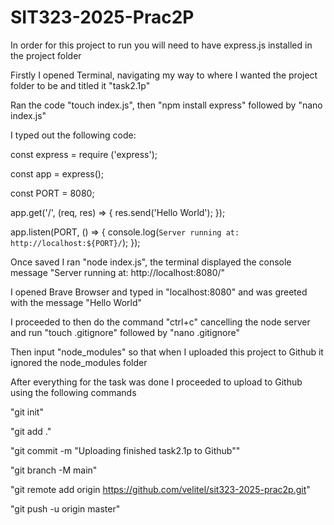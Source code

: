 # SIT323-2025-Prac2P

In order for this project to run you will need to have express.js installed in the project folder

Firstly I opened Terminal, navigating my way to where I wanted the project folder to be and titled it "task2.1p"

Ran the code "touch index.js", then "npm install express" followed by "nano index.js"

I typed out the following code:

const express = require ('express');

const app = express();

const PORT = 8080;

app.get('/', (req, res) => {
 res.send('Hello World');
}); 

app.listen(PORT, () => {
 console.log(`Server running at: http://localhost:${PORT}/`);
});

Once saved I ran "node index.js", the terminal displayed the console message "Server running at: http://localhost:8080/"

I opened Brave Browser and typed in "localhost:8080" and was greeted with the message "Hello World"

I proceeded to then do the command "ctrl+c" cancelling the node server and run "touch .gitignore" followed by "nano .gitignore"

Then input "node_modules" so that when I uploaded this project to Github it ignored the node_modules folder

After everything for the task was done I proceeded to upload to Github using the following commands

"git init"

"git add ."

"git commit -m "Uploading finished task2.1p to Github""

"git branch -M main"

"git remote add origin https://github.com/velitel/sit323-2025-prac2p.git"

"git push -u origin master"

